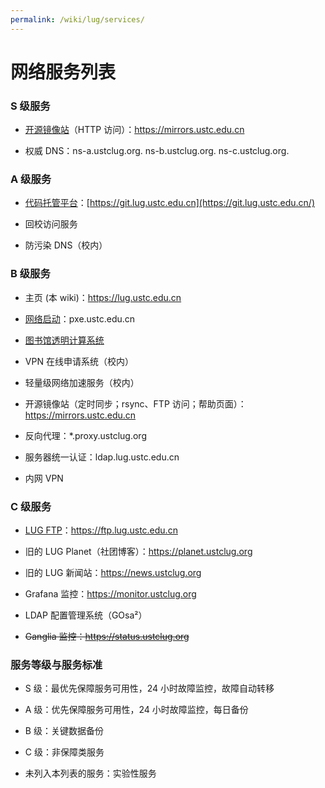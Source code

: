 ```yaml
---
permalink: /wiki/lug/services/
---
```


# 网络服务列表

### S 级服务

- [开源镜像站](mirrors.md)（HTTP 访问）：<https://mirrors.ustc.edu.cn>

- 权威 DNS：ns-a.ustclug.org. ns-b.ustclug.org. ns-c.ustclug.org.

### A 级服务

- [代码托管平台](gitlab.md)：[https://git.lug.ustc.edu.cn](https://git.lug.ustc.edu.cn/)

- 回校访问服务

- 防污染 DNS（校内）

### B 级服务

- 主页 (本 wiki)：<https://lug.ustc.edu.cn>

- [网络启动](pxe.md)：pxe.ustc.edu.cn

- [图书馆透明计算系统](lib.md)

- VPN 在线申请系统（校内）

- 轻量级网络加速服务（校内）

- 开源镜像站（定时同步；rsync、FTP 访问；帮助页面）：<https://mirrors.ustc.edu.cn>

- 反向代理：\*.proxy.ustclug.org

- 服务器统一认证：ldap.lug.ustc.edu.cn

- 内网 VPN

### C 级服务

- [LUG FTP](ftp.md)：<https://ftp.lug.ustc.edu.cn>

- 旧的 LUG Planet（社团博客）：<https://planet.ustclug.org>

- 旧的 LUG 新闻站：<https://news.ustclug.org>

- Grafana 监控：<https://monitor.ustclug.org>

- LDAP 配置管理系统（GOsa²）

- ~~Ganglia 监控：<https://status.ustclug.org>~~

### 服务等级与服务标准

- S 级：最优先保障服务可用性，24 小时故障监控，故障自动转移

- A 级：优先保障服务可用性，24 小时故障监控，每日备份

- B 级：关键数据备份

- C 级：非保障类服务

- 未列入本列表的服务：实验性服务
